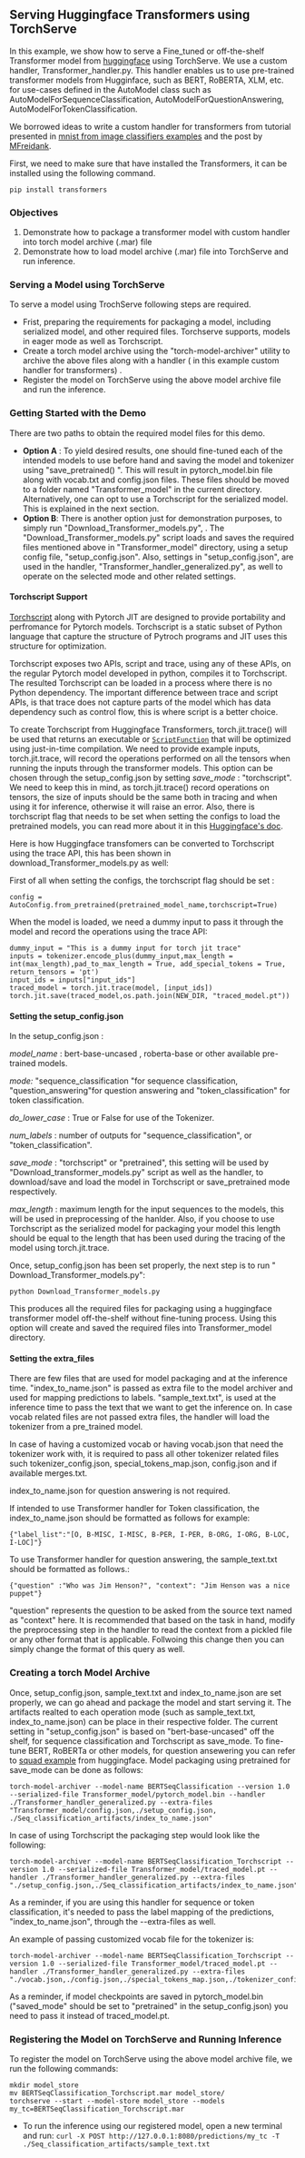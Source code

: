## Serving Huggingface Transformers using TorchServe

In this example, we show how to serve a Fine_tuned or off-the-shelf Transformer model from [huggingface](https://huggingface.co/transformers/index.html) using TorchServe. We use a custom handler, Transformer_handler.py. This handler enables us to use pre-trained transformer models from Hugginface, such as BERT, RoBERTA, XLM, etc. for use-cases defined in the AutoModel class such as AutoModelForSequenceClassification, AutoModelForQuestionAnswering, AutoModelForTokenClassification.

We borrowed ideas to write a custom handler for transformers from tutorial presented in [mnist from image classifiers examples](https://github.com/pytorch/serve/tree/master/examples/image_classifier/mnist) and the post by [MFreidank](https://medium.com/analytics-vidhya/deploy-huggingface-s-bert-to-production-with-pytorch-serve-27b068026d18).

First, we need to make sure that have installed the Transformers, it can be installed using the following  command.

 `pip install transformers`

### Objectives
1. Demonstrate how to package a transformer model with custom handler into torch model archive (.mar) file
2. Demonstrate how to load model archive (.mar) file into TorchServe and run inference.

### Serving a Model using TorchServe

To serve a model using TrochServe following steps are required.

-  Frist, preparing the requirements for packaging a model, including serialized model, and other required files. Torchserve supports, models in eager mode as well as Torchscript.
- Create a torch model archive using the "torch-model-archiver" utility to archive the above files along with a handler ( in this example custom handler for transformers) .
- Register the model on TorchServe using the above model archive file and run the inference.

### **Getting Started with the Demo**

There are two paths to obtain the required model files for this demo.

- **Option A** : To yield desired results, one should fine-tuned each of the intended models to use before hand and saving the model and tokenizer using "save_pretrained() ". This will result in pytorch_model.bin file along with vocab.txt and config.json files. These files should be moved to a folder named "Transformer_model" in the current directory. Alternatively, one can opt to use a Torchscript for the serialized model. This is explained in the next section.
- **Option B**: There is another option just for demonstration purposes, to simply run "Download_Transformer_models.py", . The  "Download_Transformer_models.py" script loads and saves the required files mentioned above in  "Transformer_model" directory, using a setup config file, "setup_config.json". Also, settings in  "setup_config.json", are used in the handler, "Transformer_handler_generalized.py", as well to operate on the selected mode and other related settings.

#### Torchscript Support

[Torchscript](https://pytorch.org/docs/stable/jit.html#creating-torchscript-code) along with Pytorch JIT are designed to provide portability and perfromance for Pytorch models. Torchscript is a static subset of Python language that capture the structure of Pytroch programs and JIT uses this structure for optimization.

Torchscript exposes two APIs, script and trace, using any of these APIs, on the regular Pytorch model developed in python, compiles it to Torchscript. The resulted Torchscript can be loaded in a process where there is no Python dependency. The important difference between trace and script APIs, is that trace does not capture parts of the model which has data dependency such as control flow, this is where script is a better choice.

To create Torchscript from Huggingface Transformers, torch.jit.trace() will be used that returns an executable or [`ScriptFunction`](https://pytorch.org/docs/stable/jit.html#torch.jit.ScriptFunction) that will be optimized using just-in-time compilation. We need to provide example inputs, torch.jit.trace, will record the operations performed on all the tensors when running the inputs through the transformer models. This option can be chosen through the setup_config.json by setting *save_mode* : "torchscript". We need to keep this in mind, as torch.jit.trace()  record operations on tensors,  the size of inputs should be the same both in tracing and when using it for inference, otherwise it will raise an error. Also, there is torchscript flag that needs to be set when setting the configs to load the pretrained models, you can read more about it in this [Huggingface's doc](https://huggingface.co/transformers/torchscript.html).

Here is how Huggingface transfomers can be converted to Torchscript using the trace API, this has been shown in download_Transformer_models.py as well:

First of all when setting the configs, the torchscript flag should be set :

`config = AutoConfig.from_pretrained(pretrained_model_name,torchscript=True)`

When the model is loaded, we need a dummy input to pass it through the model and record the operations using the trace API:

```
dummy_input = "This is a dummy input for torch jit trace"
inputs = tokenizer.encode_plus(dummy_input,max_length = int(max_length),pad_to_max_length = True, add_special_tokens = True, return_tensors = 'pt')
input_ids = inputs["input_ids"]
traced_model = torch.jit.trace(model, [input_ids])
torch.jit.save(traced_model,os.path.join(NEW_DIR, "traced_model.pt"))

```

#### Setting the setup_config.json

In the setup_config.json :

*model_name* : bert-base-uncased , roberta-base or other available pre-trained models.

*mode:* "sequence_classification "for sequence classification, "question_answering"for question answering and "token_classification" for token classification.

*do_lower_case* : True or False for use of the Tokenizer.

*num_labels* : number of outputs for "sequence_classification", or "token_classification".

*save_mode* : "torchscript" or "pretrained", this setting will be used by "Download_transformer_models.py" script as well as the handler, to download/save and load the model in Torchscript or save_pretrained mode respectively.

*max_length* : maximum length for the  input sequences to the models, this will be used in preprocessing of the hanlder. Also, if you choose to use Torchscript as the serialized model  for packaging your model this length should be equal to the length that has been used during the tracing of the model using torch.jit.trace.

Once, setup_config.json has been set properly, the next step is to run " Download_Transformer_models.py":

`python Download_Transformer_models.py`

This produces all the required files for packaging using a huggingface transformer model off-the-shelf without fine-tuning process. Using this option will create and saved the required files into Transformer_model directory. 



#### Setting the extra_files

There are few files that are used for model packaging and at the inference time. "index_to_name.json"  is passed as extra file to the model archiver and used for mapping predictions to labels. "sample_text.txt", is used at the inference time to pass the text that we want to get the inference on. In case vocab related files are not passed extra files, the handler will load the tokenizer from a pre_trained model. 

In case of having a customized vocab or having vocab.json that need the tokenizer work with, it is required to pass all other tokenizer related files such tokenizer_config.json, special_tokens_map.json, config.json and if available merges.txt.

index_to_name.json for question answering is not required.

If intended to use Transformer handler for Token classification, the index_to_name.json should be formatted as follows for example:

`{"label_list":"[O, B-MISC, I-MISC, B-PER, I-PER, B-ORG, I-ORG, B-LOC, I-LOC]"}`

To use Transformer handler for question answering, the sample_text.txt should be formatted as follows.:

`{"question" :"Who was Jim Henson?", "context": "Jim Henson was a nice puppet"}`

"question" represents the question to be asked from the source text named as "context" here. It is recommended that based on the task in hand, modify the preprocessing step in the handler to read the context from a pickled file or any other format that is applicable. Follwoing this change  then you can simply  change the format of this query as well.

### Creating a torch Model Archive

Once, setup_config.json,  sample_text.txt and index_to_name.json are set properly, we can go ahead and package the model and start serving it. The artifacts realted to each operation mode (such as sample_text.txt, index_to_name.json) can be place in their respective folder. The current setting in "setup_config.json" is based on "bert-base-uncased" off the shelf, for sequence classification and Torchscript as save_mode. To fine-tune BERT, RoBERTa or other models, for question ansewering you can refer to [squad example](https://huggingface.co/transformers/examples.html#squad) from huggingface. Model packaging using pretrained for save_mode can be done as follows:

```
torch-model-archiver --model-name BERTSeqClassification --version 1.0 --serialized-file Transformer_model/pytorch_model.bin --handler ./Transformer_handler_generalized.py --extra-files "Transformer_model/config.json,./setup_config.json, ./Seq_classification_artifacts/index_to_name.json"

```

In case of using Torchscript the packaging step would look like the following:

```
torch-model-archiver --model-name BERTSeqClassification_Torchscript --version 1.0 --serialized-file Transformer_model/traced_model.pt --handler ./Transformer_handler_generalized.py --extra-files "./setup_config.json,./Seq_classification_artifacts/index_to_name.json"

```

As a reminder, if you are using this handler for sequence or token classification, it's needed to pass the label mapping of the predictions, "index_to_name.json", through the  --extra-files as well.

An example of passing customized vocab file for the tokenizer is:

```
torch-model-archiver --model-name BERTSeqClassification_Torchscript --version 1.0 --serialized-file Transformer_model/traced_model.pt --handler ./Transformer_handler_generalized.py --extra-files "./vocab.json,./config.json,./special_tokens_map.json,./tokenizer_config.json,./merges.txt,./setup_config.json,./Seq_classification_artifacts/index_to_name.json"

```

As a reminder, if model checkpoints are saved in pytorch_model.bin ("saved_mode" should be set to "pretrained" in the setup_config.json) you need to pass it instead of traced_model.pt. 

### Registering the Model on TorchServe and Running Inference

To register the model on TorchServe using the above model archive file, we run the following commands:

```
mkdir model_store
mv BERTSeqClassification_Torchscript.mar model_store/
torchserve --start --model-store model_store --models my_tc=BERTSeqClassification_Torchscript.mar

```

- To run the inference using our registered model, open a new terminal and run: `curl -X POST http://127.0.0.1:8080/predictions/my_tc -T ./Seq_classification_artifacts/sample_text.txt`
